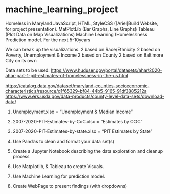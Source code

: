 # machine_learning_project
Homeless in Maryland 
JavaScript, HTML, StyleCSS ([Ariel]Build Website, for project presentation).
MatPlotLib (Bar Graphs, Line Graphs) 
Tableau (Plot Data on Map Visualizations) 
Machine Learning (Homelessness Prediction model. For the next 5-10years

We can break up the visualizations.
2 based on Race/Ethnicity
2 based on Poverty, Unemployment & Income
2 based on County
2 based on Baltimore City on its own




Data sets to be used:
https://www.huduser.gov/portal/datasets/ahar/2020-ahar-part-1-pit-estimates-of-homelessness-in-the-us.html

https://catalog.data.gov/dataset/maryland-counties-socioeconomic-characteristics/resource/d1f65329-bf84-44b5-9165-91df3885212a
https://www.ers.usda.gov/data-products/county-level-data-sets/download-data/


1. Unemployment.xlsx = “Unemployment & Median Income”

2. 2007-2020-PIT-Estimates-by-CoC.xlsx = “Estimates by COC”

3.  2007-2020-PIT-Estimates-by-state.xlsx = “PIT Estimates by State”

1. Use Pandas to clean and format your data set(s)
2. Create a Jupyter Notebook describing the data exploration and cleanup process
3. Use Matplotlib, & Tableau to create Visuals.
4. Use Machine Learning for prediction model.
5. Create WebPage to present findings (with dropdowns)

